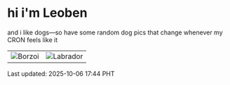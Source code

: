# hi i'm Leoben

and i like dogs—so have some random dog pics that change whenever my CRON feels like it

|  |  |
|--------|----------|
| ![Borzoi](https://random-dog-vercel.vercel.app/api/random-borzoi?v=1759743884) | ![Labrador](https://random-dog-vercel.vercel.app/api/random-labrador?v=1759743884) |

Last updated: 2025-10-06 17:44 PHT
